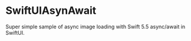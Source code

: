 # SwiftUIAsynAwait
Super simple sample of async image loading with Swift 5.5 async/await in SwiftUI.


